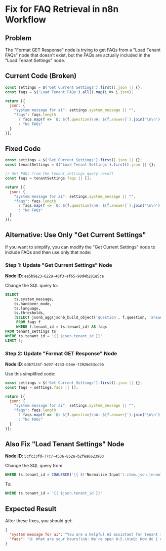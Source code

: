 # Fix for FAQ Retrieval in n8n Workflow

## Problem
The "Format GET Response" node is trying to get FAQs from a "Load Tenant FAQs" node that doesn't exist, but the FAQs are actually included in the "Load Tenant Settings" node.

## Current Code (Broken)
```javascript
const settings = $('Get Current Settings').first().json || {};
const faqs = $('Load Tenant FAQs').all().map(i => i.json);

return [{
  json: {
    "system message for ai": settings.system_message || "",
    "faqs": faqs.length 
      ? faqs.map(f => `Q: ${f.question}\nA: ${f.answer}`).join('\n\n') 
      : "No FAQs"
  }
}];
```

## Fixed Code
```javascript
const settings = $('Get Current Settings').first().json || {};
const tenantSettings = $('Load Tenant Settings').first().json || {};

// Get FAQs from the tenant_settings query result
const faqs = tenantSettings.faqs || [];

return [{
  json: {
    "system message for ai": settings.system_message || "",
    "faqs": faqs.length 
      ? faqs.map(f => `Q: ${f.question}\nA: ${f.answer}`).join('\n\n') 
      : "No FAQs"
  }
}];
```

## Alternative: Use Only "Get Current Settings"

If you want to simplify, you can modify the "Get Current Settings" node to include FAQs and then use only that node:

### Step 1: Update "Get Current Settings" Node
**Node ID**: `ee5b9e23-6229-46f3-af65-98d4b281e5ca`

Change the SQL query to:
```sql
SELECT 
    ts.system_message,
    ts.handover_mode,
    ts.language,
    ts.thresholds,
    (SELECT jsonb_agg(jsonb_build_object('question', f.question, 'answer', f.answer))
     FROM faqs f 
     WHERE f.tenant_id = ts.tenant_id) AS faqs
FROM tenant_settings ts
WHERE ts.tenant_id = '{{ $json.tenant_id }}'
LIMIT 1;
```

### Step 2: Update "Format GET Response" Node
**Node ID**: `6d67224f-5d97-4243-b54e-73926d43cc9b`

Use this simplified code:
```javascript
const settings = $('Get Current Settings').first().json || {};
const faqs = settings.faqs || [];

return [{
  json: {
    "system message for ai": settings.system_message || "",
    "faqs": faqs.length 
      ? faqs.map(f => `Q: ${f.question}\nA: ${f.answer}`).join('\n\n') 
      : "No FAQs"
  }
}];
```

## Also Fix "Load Tenant Settings" Node

**Node ID**: `5cfc33fd-77c7-4536-852a-b2fea6623903`

Change the SQL query from:
```sql
WHERE ts.tenant_id = COALESCE('{{ $('Normalize Input').item.json.tenant_id }}', 'default')
```

To:
```sql
WHERE ts.tenant_id = '{{ $json.tenant_id }}'
```

## Expected Result
After these fixes, you should get:
```json
{
  "system message for ai": "You are a helpful AI assistant for tenant 1.",
  "faqs": "Q: What are your hours?\nA: We're open 9-5.\n\nQ: How do I contact support?\nA: Call us at 555-1234."
}
```
